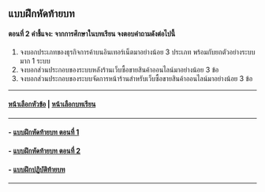 ## แบบฝึกหัดท้ายบท

#### ตอนที่ 2 คำชี้แจง: จากการศึกษาในบทเรียน จงตอบคำถามดังต่อไปนี้

1. จงบอกประเภทของธุรกิจการค้าบนอินเทอร์เน็ตมาอย่างน้อย 3 ประเภท พร้อมกับยกตัวอย่างระบบมาก 1 ระบบ
2. จงบอกส่วนประกอบของระบบหลังร้านเว็บซื้อขายสินค้าออนไลน์มาอย่างน้อย 3 ข้อ
3. จงบอกส่วนประกอบของระบบจัดการหน้าร้านสำหรับเว็บซื้อขายสินค้าออนไลน์มาอย่างน้อย 3 ข้อ

---
#### [หน้าเลือกหัวข้อ](README.md) | [หน้าเลือกบทเรียน](../README.md)
---
#### - [แบบฝึกหัดท้ายบท ตอนที่ 1](0930.md)
#### - [แบบฝึกหัดท้ายบท ตอนที่ 2](0950.md)
#### - [แบบฝึกปฏิบัติท้ายบท](0970.md)
---
